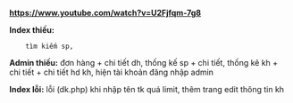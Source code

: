**https://www.youtube.com/watch?v=U2Fjfqm-7g8**

**Index thiếu:**  
    
        tìm kiếm sp, 

**Admin thiếu:** 
đơn hàng + chi tiết dh,
             thống kế sp + chi tiết,
             thống kê kh + chi tiết + chi tiết hd kh,
             hiện tài khoản đăng nhập admin
       
**Index lỗi:** lỗi (dk.php) khi nhập tên tk quá limit, thêm trang edit thông tin kh

            
            
